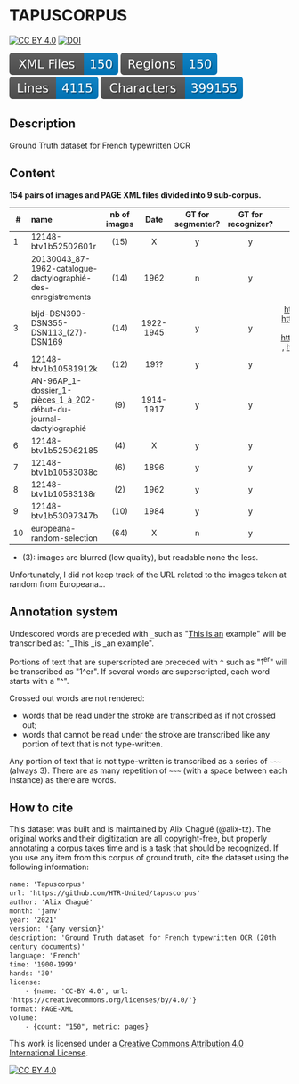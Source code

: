 # TAPUSCORPUS

[![CC BY 4.0][cc-by-shield]][cc-by] [![DOI](https://sandbox.zenodo.org/badge/331648244.svg)](https://sandbox.zenodo.org/badge/latestdoi/331648244)


<!-- updated by workflow -->
![Files Badges](badges/files.svg)  ![Regions Badges](badges/regions.svg)  ![Lines Badges](badges/lines.svg)  ![Chars Badges](badges/characters.svg)

## Description
Ground Truth dataset for French typewritten OCR

## Content

**154 pairs of images and PAGE XML files divided into 9 sub-corpus.**


| # | name | nb of images | Date | GT for segmenter? | GT for recognizer? | link(s) to source images | 
| --- | :---- | :---: | :---: | :---: | :---: | ---: | 
| 1 | 12148-btv1b52502601r | (15) | X | y | y | https://gallica.bnf.fr/ark:/12148/btv1b52502601r |
| 2 | 20130043_87-1962-catalogue-dactylographié-des-enregistrements | (14) | 1962 | n | y | https://www.siv.archives-nationales.culture.gouv.fr/siv/UD/FRAN_IR_050603/c-2cfmj84sh--fdjfx0b91tk6 |
| 3 | bljd-DSN390-DSN355-DSN113_(27)-DSN169 | (14) | 1922-1945 | y | y | http://bljd.sorbonne.fr/ark:/naan/a011441804309XrO1fa/e3ff656f45 , http://bljd.sorbonne.fr/ark:/naan/a011441804309Dy4ooR/8f9020bc6e , http://bljd.sorbonne.fr/ark:/naan/a01144180430809P21l/036952bd71 , http://bljd.sorbonne.fr/ark:/naan/a0114418043093CzACj/ae2ff446cd |
| 4 | 12148-btv1b10581912k | (12) | 19?? | y | y | https://gallica.bnf.fr/ark:/12148/btv1b10581912k |
| 5 | AN-96AP_1-dossier_1-pièces_1_à_202-début-du-journal-dactylographié | (9) | 1914-1917 | y | y | https://www.siv.archives-nationales.culture.gouv.fr/siv/UD/FRAN_IR_050082/c-65dxt4cy4--yqhpaasluvz1 |
| 6 | 12148-btv1b525062185 | (4) | X | y | y | https://gallica.bnf.fr/ark:/12148/btv1b525062185 |
| 7 | 12148-btv1b10583038c | (6) | 1896 | y | y | https://gallica.bnf.fr/ark:/12148/btv1b10583038c |
| 8 | 12148-btv1b10583138r | (2) | 1962 | y | y | https://gallica.bnf.fr/ark:/12148/btv1b10583138r |
| 9 | 12148-btv1b53097347b | (10) | 1984 | y | y | https://gallica.bnf.fr/ark:/12148/btv1b53097347b |
| 10 | europeana-random-selection | (64) | X | n | y | Europeana |


- (3): images are blurred (low quality), but readable none the less.

Unfortunately, I did not keep track of the URL related to the images taken at random from Europeana...


## Annotation system

Undescored words are preceded with `_`such as "<ins>This is an</ins> example" will be transcribed as: "\_This \_is \_an example".

Portions of text that are superscripted are preceded with `^` such as "1<sup>er</sup>" will be transcribed as "1^er". If several words are superscripted, each word starts with a "^".

Crossed out words are not rendered:
- words that be read under the stroke are transcribed as if not crossed out;
- words that cannot be read under the stroke are transcribed like any portion of text that is not type-written.

Any portion of text that is not type-written is transcribed as a series of `~~~` (always 3). There are as many repetition of `~~~` (with a space between each instance) as there are words.


## How to cite

This dataset was built and is maintained by Alix Chagué (@alix-tz). The original works and their digitization are all copyright-free, but properly annotating a corpus takes time and is a task that should be recognized. If you use any item from this corpus of ground truth, cite the dataset using the following information:

```
name: 'Tapuscorpus'
url: 'https://github.com/HTR-United/tapuscorpus'
author: 'Alix Chagué'
month: 'janv'
year: '2021'
version: '{any version}'
description: 'Ground Truth dataset for French typewritten OCR (20th century documents)'
language: 'French'
time: '1900-1999'
hands: '30'
license:
    - {name: 'CC-BY 4.0', url: 'https://creativecommons.org/licenses/by/4.0/'}
format: PAGE-XML
volume:
    - {count: "150", metric: pages}
```


This work is licensed under a
[Creative Commons Attribution 4.0 International License][cc-by].

[![CC BY 4.0][cc-by-image]][cc-by]

[cc-by]: http://creativecommons.org/licenses/by/4.0/
[cc-by-image]: https://i.creativecommons.org/l/by/4.0/88x31.png
[cc-by-shield]: https://img.shields.io/badge/License-CC%20BY%204.0-lightgrey.svg
